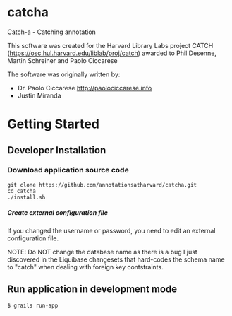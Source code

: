 catcha
======

Catch-a - Catching annotation

This software was created for the Harvard Library Labs project CATCH (https://osc.hul.harvard.edu/liblab/proj/catch) awarded to Phil Desenne, Martin Schreiner and Paolo Ciccarese

The software was originally written by:
* Dr. Paolo Ciccarese http://paolociccarese.info
* Justin Miranda


# Getting Started

## Developer Installation

### Download application source code
```
git clone https://github.com/annotationsatharvard/catcha.git
cd catcha
./install.sh
```

##### Create external configuration file 
If you changed the username or password, you need to edit an external configuration file.

NOTE: Do NOT change the database name as there is a bug I just discovered in the Liquibase changesets that hard-codes the schema name to "catch" when dealing with foreign key contstraints.

## Run application in development mode
```
$ grails run-app
```







